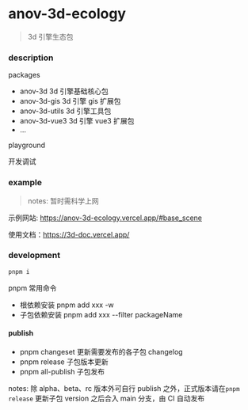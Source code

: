 # anov-3d-ecology

> 3d 引擎生态包

### description

packages

- anov-3d 3d 引擎基础核心包
- anov-3d-gis 3d 引擎 gis 扩展包
- anov-3d-utils 3d 引擎工具包
- anov-3d-vue3 3d 引擎 vue3 扩展包
- ...

playground

开发调试

### example 

> notes: 暂时需科学上网

示例网站: https://anov-3d-ecology.vercel.app/#base_scene

使用文档：https://3d-doc.vercel.app/

### development

```bash
pnpm i
```

pnpm 常用命令

- 根依赖安装 pnpm add xxx -w
- 子包依赖安装 pnpm add xxx --filter packageName

#### publish

- pnpm changeset 更新需要发布的各子包 changelog
- pnpm release 子包版本更新
- pnpm all-publish 子包发布

notes: 除 alpha、beta、rc 版本外可自行 publish 之外，正式版本请在`pnpm release` 更新子包 version 之后合入 main 分支，由 CI 自动发布
